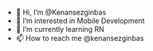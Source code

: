 - 👋 Hi, I’m @Kenansezginbas
- 👀 I’m interested in Mobile Development
- 🌱 I’m currently learning RN
- 📫 How to reach me @kenansezginbas

<!---
Kenansezginbas/Kenansezginbas is a ✨ special ✨ repository because its `README.md` (this file) appears on your GitHub profile.
You can click the Preview link to take a look at your changes.
--->

